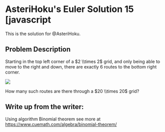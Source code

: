 
# AsteriHoku's Euler Solution 15 [javascript
This is the solution for @AsteriHoku. 

## Problem Description
Starting in the top left corner of a $2 \\times 2$ grid, and only being able to move to the right and down, there are exactly $6$ routes to the bottom right corner.

![](resources/images/0015.png?1678992052)

How many such routes are there through a $20 \\times 20$ grid?

## Write up from the writer:
Using algorithm
Binomial theorem see more at https://www.cuemath.com/algebra/binomial-theorem/
